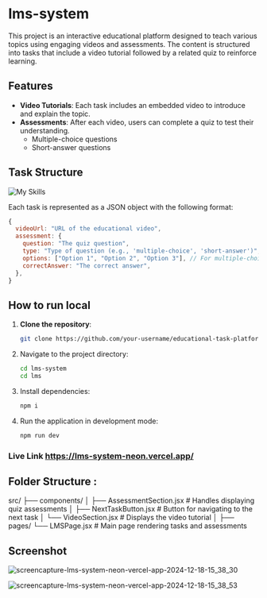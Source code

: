 # lms-system

This project is an interactive educational platform designed to teach various topics using engaging videos and assessments. The content is structured into tasks that include a video tutorial followed by a related quiz to reinforce learning.  

## Features

- **Video Tutorials**: Each task includes an embedded video to introduce and explain the topic.
- **Assessments**: After each video, users can complete a quiz to test their understanding.
  - Multiple-choice questions
  - Short-answer questions

## Task Structure
![My Skills](https://skillicons.dev/icons?i=react,tailwind)

Each task is represented as a JSON object with the following format:

```javascript
{
  videoUrl: "URL of the educational video",
  assessment: {
    question: "The quiz question",
    type: "Type of question (e.g., 'multiple-choice', 'short-answer')",
    options: ["Option 1", "Option 2", "Option 3"], // For multiple-choice questions
    correctAnswer: "The correct answer",
  },
}
```
## How to run local

1. **Clone the repository**:
   ```bash
   git clone https://github.com/your-username/educational-task-platform.git
2. Navigate to the project directory:
   ```bash
   cd lms-system
   cd lms
4. Install dependencies:
   ```bash
   npm i
7. Run the application in development mode:
   ```bash
   npm run dev

### Live Link https://lms-system-neon.vercel.app/

## Folder Structure :
   src/
   ├── components/
   │    ├── AssessmentSection.jsx       # Handles displaying quiz assessments
   │    ├── NextTaskButton.jsx          # Button for navigating to the next task
   │    └── VideoSection.jsx            # Displays the video tutorial
   │
   ├── pages/
        └── LMSPage.jsx                 # Main page rendering tasks and assessments



## Screenshot 

![screencapture-lms-system-neon-vercel-app-2024-12-18-15_38_30](https://github.com/user-attachments/assets/0b2ea17c-bfb2-4306-948f-1b8af6836253)

![screencapture-lms-system-neon-vercel-app-2024-12-18-15_38_53](https://github.com/user-attachments/assets/355cf8e3-cb08-450d-a638-43e02d0c6842)

